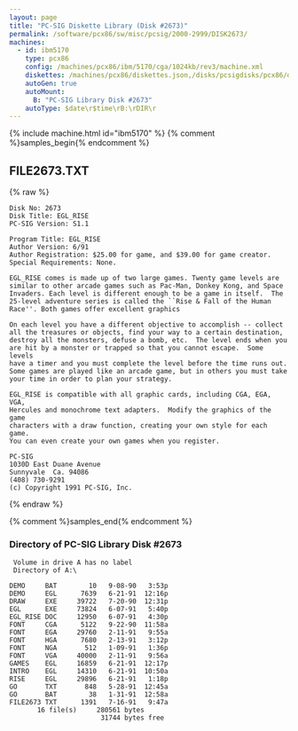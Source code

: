 ```yaml
---
layout: page
title: "PC-SIG Diskette Library (Disk #2673)"
permalink: /software/pcx86/sw/misc/pcsig/2000-2999/DISK2673/
machines:
  - id: ibm5170
    type: pcx86
    config: /machines/pcx86/ibm/5170/cga/1024kb/rev3/machine.xml
    diskettes: /machines/pcx86/diskettes.json,/disks/pcsigdisks/pcx86/diskettes.json
    autoGen: true
    autoMount:
      B: "PC-SIG Library Disk #2673"
    autoType: $date\r$time\rB:\rDIR\r
---
```


{% include machine.html id="ibm5170" %}
{% comment %}samples_begin{% endcomment %}

## FILE2673.TXT

{% raw %}
```
Disk No: 2673
Disk Title: EGL_RISE
PC-SIG Version: S1.1

Program Title: EGL_RISE
Author Version: 6/91
Author Registration: $25.00 for game, and $39.00 for game creator.
Special Requirements: None.

EGL_RISE comes is made up of two large games. Twenty game levels are
similar to other arcade games such as Pac-Man, Donkey Kong, and Space
Invaders. Each level is different enough to be a game in itself.  The
25-level adventure series is called the ``Rise & Fall of the Human
Race''. Both games offer excellent graphics

On each level you have a different objective to accomplish -- collect
all the treasures or objects, find your way to a certain destination,
destroy all the monsters, defuse a bomb, etc.  The level ends when you
are hit by a monster or trapped so that you cannot escape.  Some levels
have a timer and you must complete the level before the time runs out.
Some games are played like an arcade game, but in others you must take
your time in order to plan your strategy.

EGL_RISE is compatible with all graphic cards, including CGA, EGA, VGA,
Hercules and monochrome text adapters.  Modify the graphics of the game
characters with a draw function, creating your own style for each game.
You can even create your own games when you register.

PC-SIG
1030D East Duane Avenue
Sunnyvale  Ca. 94086
(408) 730-9291
(c) Copyright 1991 PC-SIG, Inc.
```
{% endraw %}

{% comment %}samples_end{% endcomment %}

### Directory of PC-SIG Library Disk #2673

     Volume in drive A has no label
     Directory of A:\

    DEMO     BAT        10   9-08-90   3:53p
    DEMO     EGL      7639   6-21-91  12:16p
    DRAW     EXE     39722   7-20-90  12:31p
    EGL      EXE     73824   6-07-91   5:40p
    EGL_RISE DOC     12950   6-07-91   4:30p
    FONT     CGA      5122   9-22-90  11:58a
    FONT     EGA     29760   2-11-91   9:55a
    FONT     HGA      7680   2-13-91   3:12p
    FONT     NGA       512   1-09-91   1:36p
    FONT     VGA     40000   2-11-91   9:56a
    GAMES    EGL     16859   6-21-91  12:17p
    INTRO    EGL     14310   6-21-91  10:50a
    RISE     EGL     29896   6-21-91   1:18p
    GO       TXT       848   5-28-91  12:45a
    GO       BAT        38   1-31-91  12:58a
    FILE2673 TXT      1391   7-16-91   9:47a
           16 file(s)     280561 bytes
                           31744 bytes free
